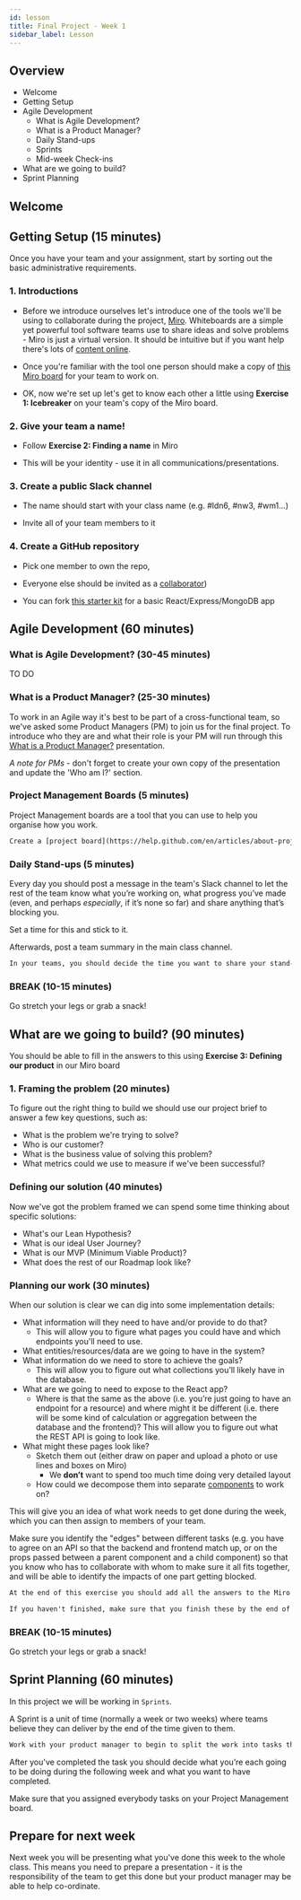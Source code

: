 ```yaml
---
id: lesson
title: Final Project - Week 1
sidebar_label: Lesson
---
```


## Overview

- Welcome
- Getting Setup
- Agile Development
  - What is Agile Development?
  - What is a Product Manager?
  - Daily Stand-ups
  - Sprints
  - Mid-week Check-ins
- What are we going to build?
- Sprint Planning

## Welcome

## Getting Setup (15 minutes)

Once you have your team and your assignment, start by sorting out the basic administrative requirements.

### 1. Introductions
   - Before we introduce ourselves let's introduce one of the tools we'll be using to collaborate during the project, [Miro](https://miro.com/). Whiteboards are a simple yet powerful tool software teams use to share ideas and solve problems - Miro is just a virtual version. It should be intuitive but if you want help there's lots of [content online](https://www.youtube.com/watch?v=pULLAEmhSho).
   
   - Once you're familiar with the tool one person should make a copy of [this Miro board](https://miro.com/app/board/o9J_knoA0Ag=/) for your team to work on. 
   
   - OK, now we're set up let's get to know each other a little using **Exercise 1: Icebreaker** on your team's copy of the Miro board.


### 2. Give your team a name!
   - Follow **Exercise 2: Finding a name** in Miro
   
   - This will be your identity - use it in all communications/presentations.

### 3. Create a public Slack channel
   - The name should start with your class name (e.g. #ldn6, #nw3, #wm1...)
   
   - Invite all of your team members to it


### 4. Create a GitHub repository
   - Pick one member to own the repo,
   
   - Everyone else should be invited as a [collaborator](https://help.github.com/en/articles/inviting-collaborators-to-a-personal-repository))
   
   - You can fork [this starter kit](https://github.com/CodeYourFuture/cyf-final-project-starter-kit) for a basic React/Express/MongoDB app



## Agile Development (60 minutes)


### What is Agile Development? (30-45 minutes)

TO DO 

### What is a Product Manager? (25-30 minutes)
To work in an Agile way it's best to be part of a cross-functional team, so we've asked some Product Managers (PM) to join us for the final project. To introduce who they are and what their role is your PM will run through this [What is a Product Manager?](https://docs.google.com/presentation/d/1W8H8V0Fxor-XPcCY7kuXPCWbA9xTqS1vW1RMVCcCZRc/edit#slide=id.p) presentation. 

  *A note for PMs* - don't forget to create your own copy of the presentation and update the 'Who am I?' section.

### Project Management Boards (5 minutes)
Project Management boards are a tool that you can use to help you organise how you work.

```txt
Create a [project board](https://help.github.com/en/articles/about-project-boards) in the repo for your tasks and stories
```


### Daily Stand-ups (5 minutes)
Every day you should post a message in the team's Slack channel to let the rest of the team know what you’re working on, what progress you’ve made (even, and perhaps _especially_, if it’s none so far) and share anything that’s blocking you.

Set a time for this and stick to it.

Afterwards, post a team summary in the main class channel.

```txt
In your teams, you should decide the time you want to share your stand-up message and who is responsible for sharing them with the wider team.
```

### BREAK (10-15 minutes) 
Go stretch your legs or grab a snack!


## What are we going to build?  (90 minutes)
You should be able to fill in the answers to this using **Exercise 3: Defining our product** in our Miro board 

### 1. Framing the problem (20 minutes)
To figure out the right thing to build we should use our project brief to answer a few key questions, such as:

- What is the problem we're trying to solve?
- Who is our customer?
- What is the business value of solving this problem?
- What metrics could we use to measure if we've been successful?

### Defining our solution (40 minutes)
Now we've got the problem framed we can spend some time thinking about specific solutions:

- What's our Lean Hypothesis?
- What is our ideal User Journey?
- What is our MVP (Minimum Viable Product)?
- What does the rest of our Roadmap look like?

### Planning our work (30 minutes)
When our solution is clear we can dig into some implementation details:

- What information will they need to have and/or provide to do that?
  - This will allow you to figure what pages you could have and which endpoints you'll need to use.
- What entities/resources/data are we going to have in the system?
- What information do we need to store to achieve the goals?
  - This will allow you to figure out what collections you’ll likely have in the database.
- What are we going to need to expose to the React app?
  - Where is that the same as the above (i.e. you’re just going to have an endpoint for a resource) and where might it be different (i.e. there will be some kind of calculation or aggregation between the database and the frontend)? This will allow you to figure out what the REST API is going to look like.
- What might these pages look like?
  - Sketch them out (either draw on paper and upload a photo or use lines and boxes on Miro)
    - We **don’t** want to spend too much time doing very detailed layout
  - How could we decompose them into separate [components](/react/week-1/lesson) to work on?

This will give you an idea of what work needs to get done during the week, which you can then assign to members of your team.

Make sure you identify the "edges" between different tasks (e.g. you have to agree on an API so that the backend and frontend match up, or on the props passed between a parent component and a child component) so that you know who has to collaborate with whom to make sure it all fits together, and will be able to identify the impacts of one part getting blocked.

```txt
At the end of this exercise you should add all the answers to the Miro and share with the rest of the class.

If you haven't finished, make sure that you finish these by the end of the week.
```


### BREAK (10-15 minutes) 
Go stretch your legs or grab a snack!


## Sprint Planning (60 minutes)

In this project we will be working in `Sprints`.

A Sprint is a unit of time (normally a week or two weeks) where teams believe they can deliver by the end of the time given to them.

```txt
Work with your product manager to begin to split the work into tasks that each person in the team can work on. These tasks should be as small as possible.
```

After you've completed the task you should decide what you’re each going to be doing during the following week and what you want to have completed.

Make sure that you assigned everybody tasks on your Project Management board.

## Prepare for next week

Next week you will be presenting what you've done this week to the whole class. This means you need to prepare a presentation - it is the responsibility of the team to get this done but your product manager may be able to help co-ordinate.
